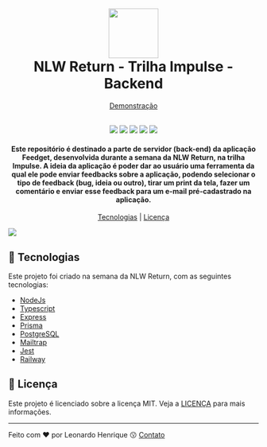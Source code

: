 <h1 align="center">
  <img src="https://i.ibb.co/1s8MsLS/red.png" width="100">
  <br>
  NLW Return - Trilha Impulse - Backend
</h1>

<p align="center">
  <a href="https://nlw-impulse-return-web.vercel.app">Demonstração</a>
</p>

<p align="center">
  <br>
  <img src="https://img.shields.io/github/languages/top/leohpc/NLW_Impulse_Return_API">
  <img src="https://img.shields.io/github/issues/leohpc/NLW_Impulse_Return_API">
  <img src="https://img.shields.io/github/forks/leohpc/NLW_Impulse_Return_API">
  <img src="https://img.shields.io/github/stars/leohpc/NLW_Impulse_Return_API">
  <img src="https://img.shields.io/static/v1?label=license&message=MIT&color=E51C44">
</p>

<h4 align="center">
  Este repositório é destinado a parte de servidor (back-end) da aplicação Feedget, desenvolvida durante a semana da NLW Return, na trilha Impulse. A ideia da aplicação é poder dar ao usuário uma ferramenta da qual ele pode enviar feedbacks sobre a aplicação, podendo selecionar o tipo de feedback (bug, ideia ou outro), tirar um print da tela, fazer um comentário e enviar esse feedback para um e-mail pré-cadastrado na aplicação.
</h4>

<p align="center">
  <a href="#rocket-tecnologias">Tecnologias</a> | <a href="#memo-licença">Licença</a>
</p>

<img src="https://i.ibb.co/wrC68Q5/screenshot-backend.png">

## :rocket: Tecnologias

Este projeto foi criado na semana da NLW Return, com as seguintes tecnologias:

- [NodeJs](https://nodejs.org/en/)
- [Typescript](https://www.typescriptlang.org/)
- [Express](https://expressjs.com)
- [Prisma](https://www.prisma.io)
- [PostgreSQL](https://www.postgresql.org)
- [Mailtrap](https://mailtrap.io)
- [Jest](https://jestjs.io)
- [Railway](https://railway.app)

## :memo: Licença

Este projeto é licenciado sobre a licença MIT. Veja a [LICENÇA](https://opensource.org/licenses/MIT) para mais informações.

---

Feito com ❤ por Leonardo Henrique :kissing: [Contato](https://www.linkedin.com/in/leonardo-henrique-33a3ab210)
